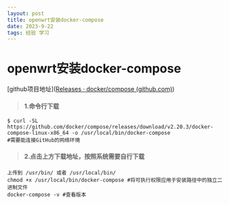 ```yaml
---
layout: post
title: openwrt安装docker-compose
date: 2023-9-22 
tags: 经验 学习    
---
```

# openwrt安装docker-compose


[github项目地址]([Releases · docker/compose (github.com)](https://github.com/docker/compose)) 

> #### 1.命令行下载

```
$ curl -SL https://github.com/docker/compose/releases/download/v2.20.3/docker-compose-linux-x86_64 -o /usr/local/bin/docker-compose
#需要能连接GitHub的网络环境
```

> #### 2.点击上方下载地址，按照系统需要自行下载

```
上传到 /usr/bin/ 或者 /usr/local/bin/
chmod +x /usr/local/bin/docker-compose #将可执行权限应用于安装路径中的独立二进制文件
docker-compose -v #查看版本
```

